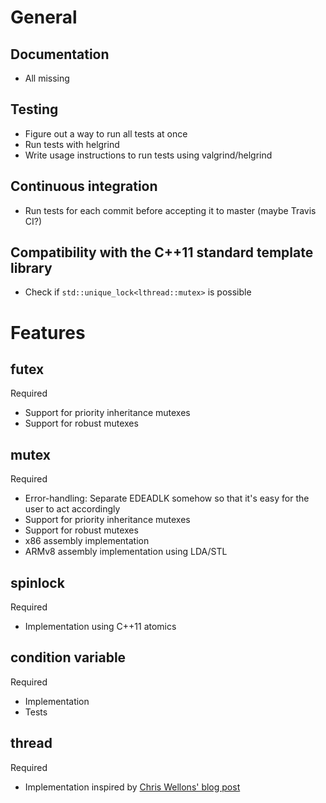 # General

## Documentation

  * All missing

## Testing

  * Figure out a way to run all tests at once
  * Run tests with helgrind
  * Write usage instructions to run tests using valgrind/helgrind

## Continuous integration

  * Run tests for each commit before accepting it to master (maybe Travis CI?)

## Compatibility with the C++11 standard template library

  * Check if `std::unique_lock<lthread::mutex>` is possible

# Features

## futex

Required

  * Support for priority inheritance mutexes
  * Support for robust mutexes

## mutex

Required

  * Error-handling: Separate EDEADLK somehow so that it's easy for the user to act accordingly
  * Support for priority inheritance mutexes
  * Support for robust mutexes
  * x86 assembly implementation
  * ARMv8 assembly implementation using LDA/STL

## spinlock

Required

  * Implementation using C++11 atomics

## condition variable

Required

  * Implementation
  * Tests

## thread

Required

  * Implementation inspired by [Chris Wellons' blog post](http://nullprogram.com/blog/2015/05/15/)
